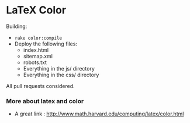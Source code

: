 # LaTeX Color

Building:

* `rake color:compile`
* Deploy the following files:
  * index.html
  * sitemap.xml
  * robots.txt
  * Everything in the js/ directory
  * Everything in the css/ directory

All pull requests considered.

### More about latex and color

* A great link : http://www.math.harvard.edu/computing/latex/color.html
